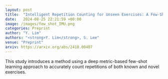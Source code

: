 ```yaml
---
layout: post
title:  "Intelligent Repetition Counting for Unseen Exercises: A Few-Shot Learning Approach with Sensor Signals"
date:   2024-08-25 22:21:59 +00:00
image: /images/few_shot_IMU.png
categories: Preprint
author: "Y. Lim"
authors: "<strong>Y. Lim</strong>, S. Lee"
venue: "Preprint"
arxiv: https://arxiv.org/abs/2410.00407
---
```

This study introduces a method using a deep metric-based few-shot learning approach to accurately count repetitions of both known and novel exercises.
